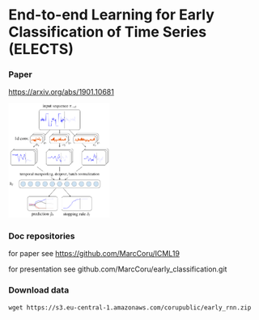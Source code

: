 End-to-end Learning for Early Classification of Time Series (ELECTS)
===

### Paper

https://arxiv.org/abs/1901.10681

<img width=200px src="docs/conv1d.png"/>

### Doc repositories

for paper see https://github.com/MarcCoru/ICML19

for presentation see github.com/MarcCoru/early_classification.git

### Download data

```angular2
wget https://s3.eu-central-1.amazonaws.com/corupublic/early_rnn.zip
```